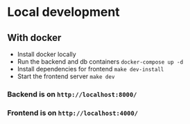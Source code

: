 # Local development
## With docker
* Install docker locally
* Run the backend and db containers ```docker-compose up -d```
* Install dependencies for frontend ```make dev-install``` 
* Start the frontend server ```make dev```

### Backend is on ```http://localhost:8000/```
### Frontend is on ```http://localhost:4000/```
